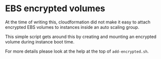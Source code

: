 EBS encrypted volumes
=====================

At the time of writing this, cloudformation did not make it easy to attach
encrypted EBS volumes to instances inside an auto scaling group.

This simple script gets around this by creating and mounting an encrypted
volume during instance boot time.

For more details please look at the help at the top of `add-encrypted.sh`.
